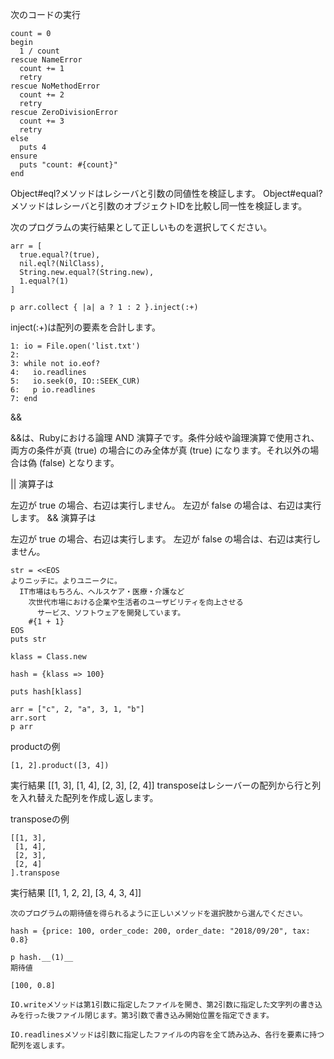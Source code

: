 次のコードの実行

```
count = 0
begin
  1 / count
rescue NameError
  count += 1
  retry
rescue NoMethodError
  count += 2
  retry
rescue ZeroDivisionError
  count += 3
  retry
else
  puts 4
ensure
  puts "count: #{count}"
end
```

Object#eql?メソッドはレシーバと引数の同値性を検証します。
Object#equal?メソッドはレシーバと引数のオブジェクトIDを比較し同一性を検証します。


次のプログラムの実行結果として正しいものを選択してください。
```
arr = [
  true.equal?(true),
  nil.eql?(NilClass),
  String.new.equal?(String.new),
  1.equal?(1)
]

p arr.collect { |a| a ? 1 : 2 }.inject(:+)
```
inject(:+)は配列の要素を合計します。
```
1: io = File.open('list.txt')
2: 
3: while not io.eof?
4:   io.readlines
5:   io.seek(0, IO::SEEK_CUR)
6:   p io.readlines
7: end
```
&&

&&は、Rubyにおける論理 AND 演算子です。条件分岐や論理演算で使用され、両方の条件が真 (true) の場合にのみ全体が真 (true) になります。それ以外の場合は偽 (false) となります。

|| 演算子は

左辺が true の場合、右辺は実行しません。
左辺が false の場合は、右辺は実行します。
&& 演算子は

左辺が true の場合、右辺は実行します。
左辺が false の場合は、右辺は実行しません。
```
str = <<EOS
よりニッチに。よりユニークに。
  IT市場はもちろん、ヘルスケア・医療・介護など
    次世代市場における企業や生活者のユーザビリティを向上させる
      サービス、ソフトウェアを開発しています。
    #{1 + 1}
EOS
puts str
```
```
klass = Class.new

hash = {klass => 100}

puts hash[klass]
```
```
arr = ["c", 2, "a", 3, 1, "b"]
arr.sort
p arr
```

productの例
```
[1, 2].product([3, 4])
```
実行結果
 [[1, 3], [1, 4], [2, 3], [2, 4]]
transposeはレシーバーの配列から行と列を入れ替えた配列を作成し返します。

transposeの例
```
[[1, 3],
 [1, 4],
 [2, 3],
 [2, 4]
].transpose
```
実行結果
[[1, 1, 2, 2], [3, 4, 3, 4]]
```
次のプログラムの期待値を得られるように正しいメソッドを選択肢から選んでください。

hash = {price: 100, order_code: 200, order_date: "2018/09/20", tax: 0.8}

p hash.__(1)__
期待値

[100, 0.8]

```
```
IO.writeメソッドは第1引数に指定したファイルを開き、第2引数に指定した文字列の書き込みを行った後ファイル閉じます。第3引数で書き込み開始位置を指定できます。

IO.readlinesメソッドは引数に指定したファイルの内容を全て読み込み、各行を要素に持つ配列を返します。
```
